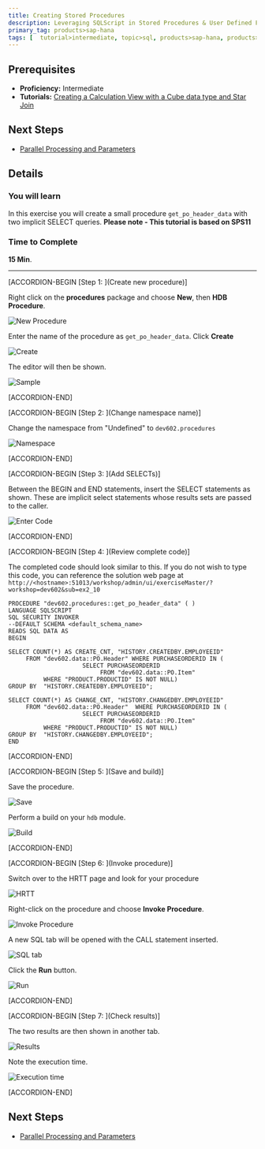 ```yaml
---
title: Creating Stored Procedures
description: Leveraging SQLScript in Stored Procedures & User Defined Functions
primary_tag: products>sap-hana
tags: [  tutorial>intermediate, topic>sql, products>sap-hana, products>sap-hana\,-express-edition  ]
---
```

## Prerequisites  
- **Proficiency:** Intermediate
- **Tutorials:** [Creating a Calculation View with a Cube data type and Star Join](http://www.sap.com/developer/tutorials/xsa-sqlscript-cube.html)

## Next Steps
- [Parallel Processing and Parameters](http://www.sap.com/developer/tutorials/xsa-sqlscript-parallel.html)

## Details
### You will learn  
In this exercise you will create a small procedure `get_po_header_data` with two implicit SELECT queries.
**Please note - This tutorial is based on SPS11**

### Time to Complete
**15 Min**.

---


[ACCORDION-BEGIN [Step 1: ](Create new procedure)]

Right click on the **procedures** package and choose **New**, then **HDB Procedure**.

![New Procedure](1.png)

Enter the name of the procedure as `get_po_header_data`.  Click **Create**

![Create](2.png)

The editor will then be shown.

![Sample](3.png)


[ACCORDION-END]

[ACCORDION-BEGIN [Step 2: ](Change namespace name)]

Change the namespace from "Undefined" to `dev602.procedures`

![Namespace](4.png)


[ACCORDION-END]

[ACCORDION-BEGIN [Step 3: ](Add SELECTs)]

Between the BEGIN and END statements, insert the SELECT statements as shown.  These are implicit select statements whose results sets are passed to the caller.  

![Enter Code](5.png)


[ACCORDION-END]

[ACCORDION-BEGIN [Step 4: ](Review complete code)]

The completed code should look similar to this. If you do not wish to type this code, you can reference the solution web page at `http://<hostname>:51013/workshop/admin/ui/exerciseMaster/?workshop=dev602&sub=ex2_10`
```PROCEDURE "dev602.procedures::get_po_header_data" ( )LANGUAGE SQLSCRIPTSQL SECURITY INVOKER--DEFAULT SCHEMA <default_schema_name>READS SQL DATA ASBEGINSELECT COUNT(*) AS CREATE_CNT, "HISTORY.CREATEDBY.EMPLOYEEID"     FROM "dev602.data::PO.Header" WHERE PURCHASEORDERID IN (                     SELECT PURCHASEORDERID                          FROM "dev602.data::PO.Item"          WHERE "PRODUCT.PRODUCTID" IS NOT NULL)GROUP BY  "HISTORY.CREATEDBY.EMPLOYEEID";SELECT COUNT(*) AS CHANGE_CNT, "HISTORY.CHANGEDBY.EMPLOYEEID"     FROM "dev602.data::PO.Header"  WHERE PURCHASEORDERID IN (                     SELECT PURCHASEORDERID                          FROM "dev602.data::PO.Item"          WHERE "PRODUCT.PRODUCTID" IS NOT NULL)GROUP BY  "HISTORY.CHANGEDBY.EMPLOYEEID";END```


[ACCORDION-END]

[ACCORDION-BEGIN [Step 5: ](Save and build)]

Save the procedure.

![Save](7.png)

Perform a build on your `hdb` module.

![Build](8.png)


[ACCORDION-END]

[ACCORDION-BEGIN [Step 6: ](Invoke procedure)]

Switch over to the HRTT page and look for your procedure

![HRTT](9.png)

Right-click on the procedure and choose **Invoke Procedure**.

![Invoke Procedure](10.png)

A new SQL tab will be opened with the CALL statement inserted.  

![SQL tab](11.png)

Click the **Run** button.

![Run](12.png)


[ACCORDION-END]

[ACCORDION-BEGIN [Step 7: ](Check results)]

The two results are then shown in another tab.  

![Results](13.png)

Note the execution time.

![Execution time](14.png)


[ACCORDION-END]


## Next Steps
- [Parallel Processing and Parameters](http://www.sap.com/developer/tutorials/xsa-sqlscript-parallel.html)

